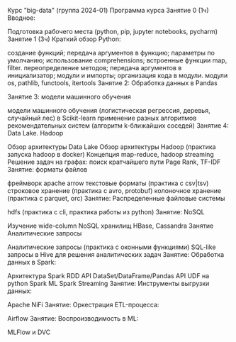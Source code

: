 Курс "big-data" (группа 2024-01)
Программа курса
Занятие 0 (1ч) Вводное:

Подготовка рабочего места (python, pip, jupyter notebooks, pycharm)
Занятие 1 (3ч) Краткий обзор Python:

создание функций;
передача аргументов в функцию;
параметры по умолчанию;
использование comprehensions;
встроенные функции map, filter.
переопределение методов;
передача аргументов в инициализатор;
модули и импорты;
организация кода в модули.
модули os, pathlib, functools, itertools
Занятие 2: Обработка данных в Pandas

Занятие 3: модели машинного обучения

модели машинного обучения (логистическая регрессия, деревья, случайный лес) в Scikit-learn
применение разных алгоритмов рекомендательных систем (алгоритм k-ближайших соседей)
Занятие 4: Data Lake. Hadoop

Обзор архитектуры Data Lake
Обзор архитектуры Hadoop (практика запуска hadoop в docker)
Концепция map-reduce, hadoop streaming
Решение задач на графах: поиск кратчайшего пути
Page Rank, TF-IDF
Занятие: форматы файлов

фреймворк apache arrow
текстовые форматы (практика с csv|tsv)
строковое хранение (практика с avro, protobuf)
колоночное хранение (практика с parquet, orc)
Занятие: Распределенные файловые системы

hdfs (практика с cli, практика работы из python)
Занятие: NoSQL

Изучение wide-column NoSQL хранилищ HBase, Cassandra
Занятие Аналитические запросы

Аналитические запросы (практика с оконными функциями)
SQL-like запросы в Hive для решения аналитических задач
Занятие: Обработка данных в Spark:

Архитектура Spark
RDD API
DataSet/DataFrame/Pandas API
UDF на python
Spark ML
Spark Streaming
Занятие: Инструменты выгрузки данных:

Apache NiFi
Занятие: Оркестрация ETL-процесса:

Airflow
Занятие: Воспроизводимость в ML:

MLFlow и DVC
